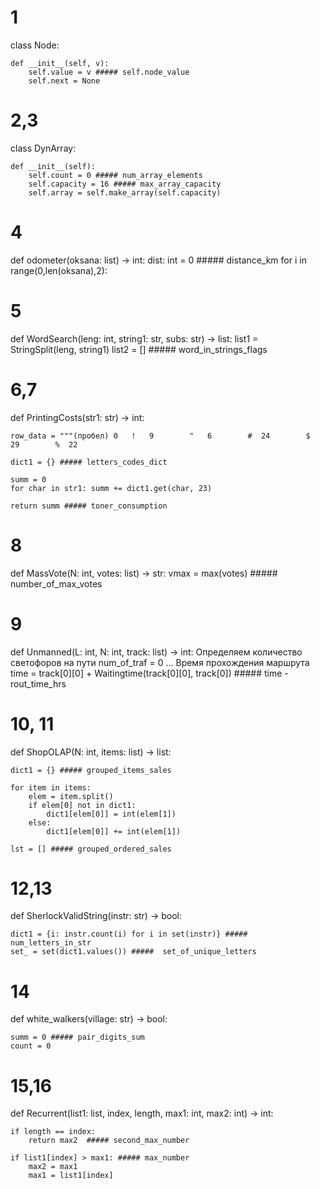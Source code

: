 # 1
class Node:

    def __init__(self, v):
        self.value = v ##### self.node_value
        self.next = None

# 2,3 
class DynArray:

    def __init__(self):
        self.count = 0 ##### num_array_elements
        self.capacity = 16 ##### max_array_capacity
        self.array = self.make_array(self.capacity)

# 4
def odometer(oksana: list) -> int:
    dist: int = 0 ##### distance_km
    for i in range(0,len(oksana),2):

# 5
def WordSearch(leng: int, string1: str, subs: str) -> list:
    list1 = StringSplit(leng, string1)
    list2 = [] ##### word_in_strings_flags

# 6,7
def PrintingCosts(str1: str) -> int:

    row_data = """(пробел) 0   !   9        "   6        #  24        $  29        %  22
 
    dict1 = {} ##### letters_codes_dict

    summ = 0
    for char in str1: summ += dict1.get(char, 23)

    return summ ##### toner_consumption

# 8
def MassVote(N: int, votes: list) -> str:
    vmax = max(votes) 
    ##### number_of_max_votes

# 9
def Unmanned(L: int, N: int, track: list) -> int:
    Определяем количество светофоров на пути
    num_of_traf = 0
    ...
    Время прохождения маршрута
    time = track[0][0] + Waitingtime(track[0][0], track[0]) 
    ##### time - rout_time_hrs


# 10, 11
def ShopOLAP(N: int, items: list) -> list:

    dict1 = {} ##### grouped_items_sales

    for item in items:
        elem = item.split()
        if elem[0] not in dict1:
            dict1[elem[0]] = int(elem[1])
        else:
            dict1[elem[0]] += int(elem[1])

    lst = [] ##### grouped_ordered_sales


# 12,13
def SherlockValidString(instr: str) -> bool:

    dict1 = {i: instr.count(i) for i in set(instr)} ##### num_letters_in_str
    set_ = set(dict1.values()) #####  set_of_unique_letters

# 14
def white_walkers(village: str) -> bool:

    summ = 0 ##### pair_digits_sum
    count = 0

# 15,16

def Recurrent(list1: list, index, length, max1: int, max2: int) -> int:

    if length == index:
        return max2  ##### second_max_number

    if list1[index] > max1: ##### max_number
        max2 = max1
        max1 = list1[index]
